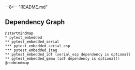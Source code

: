 --8<-- "README.md"

## Dependency Graph

```plantuml
@startmindmap
* pytest_embedded
** pytest_embedded_serial
*** pytest_embedded_serial_esp
*** pytest_embedded_jtag
** pytest_embedded_idf (serial_esp dependency is optional)
** pytest_embedded_qemu (idf dependency is optional))
@endmindmap
```
